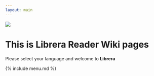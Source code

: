 ```yaml
---
layout: main
---
```

![](/css/logo-line.jpg)

# This is Librera Reader Wiki pages

Please select your language and welcome to **Librera**
  
{% include menu.md %}

